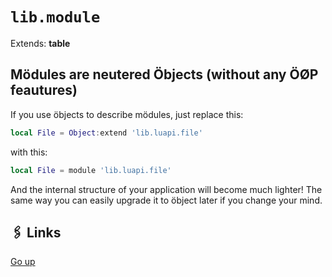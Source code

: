 # `lib.module`

Extends: **table**

## Mödules are neutered Öbjects (without any ÖØP feautures)

If you use öbjects to describe mödules, just replace this:
```lua
local File = Object:extend 'lib.luapi.file'
```
with this:
```lua
local File = module 'lib.luapi.file'
```
And the internal structure of your application will become much lighter!
The same way you can easily upgrade it to öbject later if you change your mind.

## 🖇️ Links

[Go up](..)
